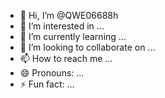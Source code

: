 - 👋 Hi, I’m @QWE06688h
- 👀 I’m interested in ...
- 🌱 I’m currently learning ...
- 💞️ I’m looking to collaborate on ...
- 📫 How to reach me ...
- 😄 Pronouns: ...
- ⚡ Fun fact: ...

<!---
QWE06688h/QWE06688h is a ✨ special ✨ repository because its `README.md` (this file) appears on your GitHub profile.
You can click the Preview link to take a look at your changes.
--->
